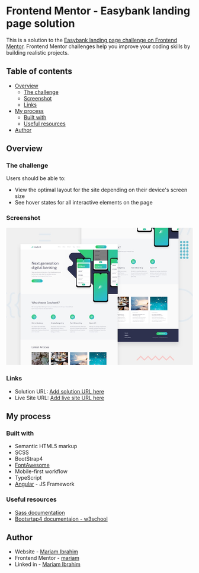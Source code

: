 # Frontend Mentor - Easybank landing page solution

This is a solution to the [Easybank landing page challenge on Frontend Mentor](https://www.frontendmentor.io/challenges/easybank-landing-page-WaUhkoDN). Frontend Mentor challenges help you improve your coding skills by building realistic projects. 

## Table of contents

- [Overview](#overview)
  - [The challenge](#the-challenge)
  - [Screenshot](#screenshot)
  - [Links](#links)
- [My process](#my-process)
  - [Built with](#built-with)
  - [Useful resources](#useful-resources)
- [Author](#author)



## Overview

### The challenge

Users should be able to:

- View the optimal layout for the site depending on their device's screen size
- See hover states for all interactive elements on the page

### Screenshot

![](./design/desktop-preview.jpg)


### Links

- Solution URL: [Add solution URL here](https://your-solution-url.com)
- Live Site URL: [Add live site URL here](https://your-live-site-url.com)

## My process

### Built with

- Semantic HTML5 markup
- SCSS  
- BootStrap4
- [FontAwesome](https://fontawesome.com/)
- Mobile-first workflow
- TypeScript
- [Angular](https://angular.io/) - JS Framework



### Useful resources

- [Sass documentation](https://sass-lang.com/documentation) 
- [Bootsrtap4 documentaion - w3school ](https://www.w3schools.com/bootstrap4/default.asp) 


## Author

- Website - [Mariam Ibrahim](https://www.your-site.com)
- Frontend Mentor - [mariam](https://www.frontendmentor.io/profile/yourusername)
- Linked in - [Mariam Ibrahim ](https://www.linkedin.com/in/mariam11ibrahim/)




